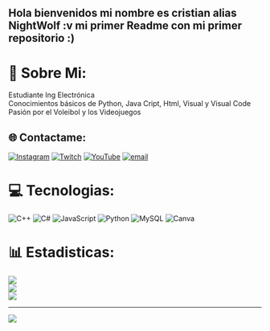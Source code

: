 

## Hola bienvenidos mi nombre es cristian alias NightWolf :v mi primer Readme con mi primer repositorio :)

# 💫 Sobre Mi:
Estudiante Ing Electrónica<br>Conocimientos básicos de Python, Java Cript, Html, Visual y Visual Code<br>Pasión por el Voleibol y los Videojuegos<br>


## 🌐 Contactame:
[![Instagram](https://img.shields.io/badge/Instagram-%23E4405F.svg?logo=Instagram&logoColor=white)](https://instagram.com/cristian_david301) [![Twitch](https://img.shields.io/badge/Twitch-%239146FF.svg?logo=Twitch&logoColor=white)](https://twitch.tv/nightawolf03) [![YouTube](https://img.shields.io/badge/YouTube-%23FF0000.svg?logo=YouTube&logoColor=white)](https://youtube.com/@NightWolf) [![email](https://img.shields.io/badge/Email-D14836?logo=gmail&logoColor=white)](mailto:cris.la301@gmail.com) 

# 💻 Tecnologias:
![C++](https://img.shields.io/badge/c++-%2300599C.svg?style=for-the-badge&logo=c%2B%2B&logoColor=white) ![C#](https://img.shields.io/badge/c%23-%23239120.svg?style=for-the-badge&logo=csharp&logoColor=white) ![JavaScript](https://img.shields.io/badge/javascript-%23323330.svg?style=for-the-badge&logo=javascript&logoColor=%23F7DF1E) ![Python](https://img.shields.io/badge/python-3670A0?style=for-the-badge&logo=python&logoColor=ffdd54) ![MySQL](https://img.shields.io/badge/mysql-4479A1.svg?style=for-the-badge&logo=mysql&logoColor=white) ![Canva](https://img.shields.io/badge/Canva-%2300C4CC.svg?style=for-the-badge&logo=Canva&logoColor=white)
# 📊 Estadisticas:
![](https://github-readme-stats.vercel.app/api?username=Cris1711-NightWolf&theme=midnight-purple&hide_border=false&include_all_commits=false&count_private=false)<br/>
![](https://nirzak-streak-stats.vercel.app/?user=Cris1711-NightWolf&theme=midnight-purple&hide_border=false)<br/>
![](https://github-readme-stats.vercel.app/api/top-langs/?username=Cris1711-NightWolf&theme=midnight-purple&hide_border=false&include_all_commits=false&count_private=false&layout=compact)

---
[![](https://visitcount.itsvg.in/api?id=Cris1711-NightWolf&icon=4&color=2)](https://visitcount.itsvg.in)


